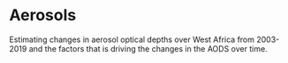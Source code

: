 # Aerosols
Estimating changes in aerosol optical depths over West Africa from 2003-2019 and the factors that is driving the changes in the AODS over time.
